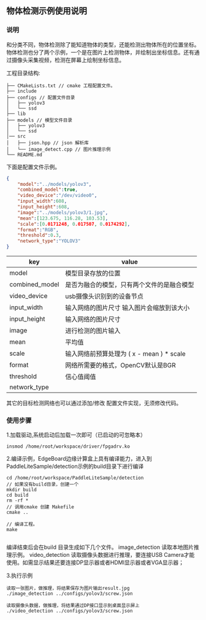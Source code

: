 ## 物体检测示例使用说明

### 说明

和分类不同，物体检测除了能知道物体的类型，还能检测出物体所在的位置坐标。物体检测也分了两个示例，一个是在图片上检测物体，并绘制出坐标信息。还有通过摄像头采集视频，检测在屏幕上绘制坐标信息。

工程目录结构:

```
├── CMakeLists.txt // cmake 工程配置文件。
├── include 
├── configs // 配置文件目录
│   ├── yolov3
│   └── ssd
├── lib
├── models // 模型文件目录
│   ├── yolov3
│   └── ssd
│── src
│   ├── json.hpp // json 解析库
│   └── image_detect.cpp // 图片推理示例
└── README.md
```

下面是配置文件示例。

```JSON
{
	"model":"../models/yolov3",
	"combined_model":true,
    "video_device":"/dev/video0",
	"input_width":608,
	"input_height":608,
	"image":"../models/yolov3/1.jpg",
	"mean":[123.675, 116.28, 103.53],
    "scale":[0.0171248, 0.017507, 0.0174292],
	"format":"RGB",
	"threshold":0.3,
	"network_type":"YOLOV3"
}

```

| key            | value                                      |
| -------------- | ------------------------------------------ |
| model          | 模型目录存放的位置                         |
| combined_model | 是否为融合的模型，只有两个文件的是融合模型 |
| video_device   | usb摄像头识别到的设备节点                  |
| input_width    | 输入网络的图片尺寸 输入图片会缩放到该大小  |
| input_height   | 输入网络的图片尺寸                         |
| image          | 进行检测的图片输入                         |
| mean           | 平均值                                     |
| scale          | 输入网络前预算处理为 ( x - mean ) * scale  |
| format         | 网络所需要的格式，OpenCV默认是BGR          |
| threshold      | 信心值阈值                                 |
| network_type   |                                            |

其它的目标检测网络也可以通过添加/修改 配置文件实现，无须修改代码。

### 使用步骤

1.加载驱动,系统启动后加载一次即可（已启动的可忽略本）

```
insmod /home/root/workspace/driver/fpgadrv.ko
```

2.编译示例，EdgeBoard边缘计算盒上具有编译能力，进入到PaddleLiteSample/detection示例的build目录下进行编译

```
cd /home/root/workspace/PaddleLiteSample/detection
// 如果没有build目录，创建一个
mkdir build
cd build
rm -rf *
// 调用cmake 创建 Makefile 
cmake ..

// 编译工程。
make
	
```

编译结束后会在build 目录生成如下几个文件。
image\_detection 读取本地图片推理示例。
video\_detection 读取摄像头数据进行推理，要连接USB Camera才能使用。如需显示结果还要连接DP显示器或者HDMI显示器或者VGA显示器；

3.执行示例<br>

```
读取一张图片，做推理，将结果保存为图片输出result.jpg
./image_detection ../configs/yolov3/screw.json 

读取摄像头数据，做推理，将结果通过DP接口显示到桌面显示屏上
./video_detection ../configs/yolov3/screw.json     
```